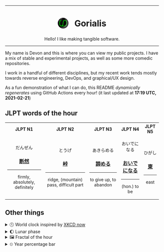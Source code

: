 ***

<h1 align="center">
<sub>
    <img src="readme/resources/avatar.png" height="36">
</sub>
&nbsp;
Gorialis
</h1>
<p align="center">
Hello! I like making tangible software.
</p>

***

My name is Devon and this is where you can view my public projects. I have a mix of stable and experimental projects, as well as some more comedic repositories.

I work in a handful of different disciplines, but my recent work tends mostly towards reverse engineering, DevOps, and graphical/UX design.

As a fun demonstration of what I can do, this README *dynamically regenerates* using GitHub Actions every hour! (it last updated at **17:19 UTC, 2021-02-21**)

<h2>JLPT words of the hour</h2>
<table>
    <tr>
        <th>JLPT N1</th>
        <th>JLPT N2</th>
        <th>JLPT N3</th>
        <th>JLPT N4</th>
        <th>JLPT N5</th>
    </tr>
    <tr>
        <td>
            <p align="center">だんぜん</p>
            <h3 align="center"><b><a href="https://jisho.org/search/%E6%96%AD%E7%84%B6">断然</a></b></h3>
            <hr>
            <p align="center">firmly,<wbr> absolutely,<wbr> definitely</p>
        </td>
        <td>
            <p align="center">とうげ</p>
            <h3 align="center"><b><a href="https://jisho.org/search/%E5%B3%A0">峠</a></b></h3>
            <hr>
            <p align="center">ridge,<wbr> (mountain) pass,<wbr> difficult part</p>
        </td>
        <td>
            <p align="center">あきらめる</p>
            <h3 align="center"><b><a href="https://jisho.org/search/%E8%AB%A6%E3%82%81%E3%82%8B">諦める</a></b></h3>
            <hr>
            <p align="center">to give up,<wbr> to abandon</p>
        </td>
        <td>
            <p align="center">おいでになる</p>
            <h3 align="center"><b><a href="https://jisho.org/search/%E3%81%8A%E3%81%84%E3%81%A7%E3%81%AB%E3%81%AA%E3%82%8B">おいでになる</a></b></h3>
            <hr>
            <p align="center">(hon.) to be</p>
        </td>
        <td>
            <p align="center">ひがし</p>
            <h3 align="center"><b><a href="https://jisho.org/search/%E6%9D%B1">東</a></b></h3>
            <hr>
            <p align="center">east</p>
        </td>
    </tr>
</table>

<h2>Other things</h2>
<details>
<summary>🕔  World clock inspired by <a href="https://xkcd.com/now">XKCD now</a></summary>

> <img src="generated/now.png" width="512">

</details>
<details>
<summary>🌔 Lunar phase</summary>

The moon is approximately 35.84% through its phase (Waxing Gibbous).

</details>
<details>
<summary>&#x1f5bc; Fractal of the hour</summary>

> <img src="generated/fractal.png" width="512">

</details>
<details>
<summary>&#x23f2; Year percentage bar</summary>
<pre><code>2021 [██▁▁▁▁▁▁▁▁▁▁▁▁▁▁▁▁▁▁] 14.17%</code></pre>
</details>
